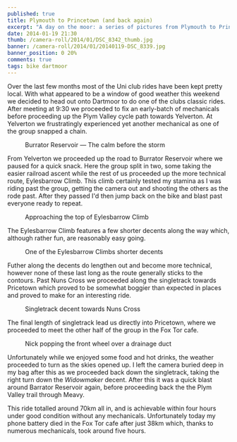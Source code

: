 ```yaml
---
published: true
title: Plymouth to Princetown (and back again)
excerpt: "A day on the moor: a series of pictures from Plymouth to Princetown and back."
date: 2014-01-19 21:30
thumb: /camera-roll/2014/01/DSC_8342_thumb.jpg
banner: /camera-roll/2014/01/20140119-DSC_8339.jpg
banner_position: 0 20%
comments: true
tags: bike dartmoor
---
```


Over the last few months most of the Uni club rides have been kept pretty local. With what appeared to be a window of good weather this weekend we decided to head out onto Dartmoor to do one of the clubs classic rides. After meeting at 9:30 we proceeded to fix an early-batch of mechanicals before proceeding up the Plym Valley cycle path towards Yelverton. At Yelverton we frustratingly experienced yet another mechanical as one of the group snapped a chain.

<figure>
  <img data-src="/assets/camera-roll/2014/01/DSC_8287.jpg" />
  <figcaption>Burrator Reservoir — The calm before the storm</figcaption>
</figure>

From Yelverton we proceeded up the road to Burrator Reservoir where we paused for a quick snack. Here the group split in two, some taking the easier railroad ascent while the rest of us proceeded up the more technical route, Eylesbarrow Climb. This climb certainly tested my stamina as I was riding past the group, getting the camera out and shooting the others as the rode past. After they passed I'd then jump back on the bike and blast past everyone ready to repeat.

<figure>
  <img data-src="/assets/camera-roll/2014/01/DSC_8326.jpg" />
  <figcaption>Approaching the top of Eylesbarrow Climb</figcaption>
</figure>

The Eylesbarrow Climb features a few shorter decents along the way which, although rather fun, are reasonably easy going.

<figure class="narrow">
  <img data-src="/assets/camera-roll/2014/01/DSC_8315.jpg" />
  <figcaption>One of the Eylesbarrow Climbs shorter decents</figcaption>
</figure>

Futher along the decents do lengthen out and become more technical, however none of these last long as the route generally sticks to the contours. Past Nuns Cross we proceeded along the singletrack towards Pricetown which proved to be somewhat boggier than expected in places and proved to make for an interesting ride.

<figure>
  <img data-src="/assets/camera-roll/2014/01/DSC_8339.jpg" />
  <figcaption>Singletrack decent towards Nuns Cross</figcaption>
</figure>

The final length of singletrack lead us directly into Pricetown, where we proceeded to meet the other half of the group in the Fox Tor cafe.

<figure>
  <img data-src="/assets/camera-roll/2014/01/DSC_8342.jpg" />
  <figcaption>Nick popping the front wheel over a drainage duct</figcaption>
</figure>

Unfortunately while we enjoyed some food and hot drinks, the weather proceeded to turn as the skies opened up. I left the camera buried deep in my bag after this as we proceeded back down the singletrack, taking the right turn down the *Widowmaker* decent. After this it was a quick blast around Barrator Reservoir again, before proceeding back the the Plym Valley trail through Meavy.

This ride totalled around 70km all in, and is achievable within four hours under good condition without any mechanicals. Unfortunately today my phone battery died in the Fox Tor cafe after just 38km which, thanks to numerous mechanicals, took around five hours.
